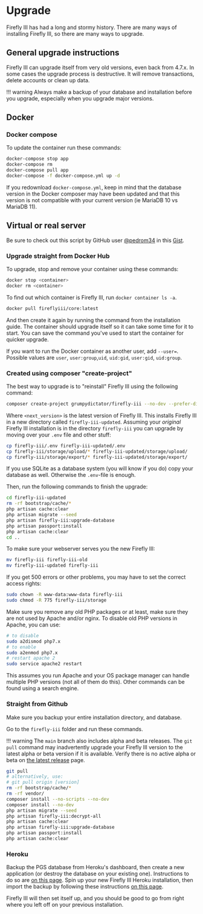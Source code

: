 # Upgrade

Firefly III has had a long and stormy history. There are many ways of installing Firefly III, so there are many ways to upgrade.

## General upgrade instructions

Firefly III can upgrade itself from very old versions, even back from 4.7.x. In some cases the upgrade process is destructive. It will remove transactions, delete accounts or clean up data. 

!!! warning
    Always make a backup of your database and installation before you upgrade, especially when you upgrade major versions.

## Docker

### Docker compose

To update the container run these commands:

```bash
docker-compose stop app
docker-compose rm
docker-compose pull app
docker-compose -f docker-compose.yml up -d
```

If you redownload `docker-compose.yml`, keep in mind that the database version in the Docker composer may have been updated and that this version is not compatible with your current version (ie MariaDB 10 vs MariaDB 11).

## Virtual or real server

Be sure to check out this script by GitHub user [@pedrom34](https://github.com/pedrom34) in this [Gist](https://gist.github.com/pedrom34/d1b8ab84e1e9ec7e8c6cbcc3cc51d663).

### Upgrade straight from Docker Hub

To upgrade, stop and remove your container using these commands:

```bash
docker stop <container>
docker rm <container>
```

To find out which container is Firefly III, run `docker container ls -a`.

```bash
docker pull fireflyiii/core:latest
```

And then create it again by running the command from the installation guide. The container should upgrade itself so it can take some time for it to start. You can save the command you've used to start the container for quicker upgrade.

If you want to run the Docker container as another user, add `--user=`. Possible values are `user`, `user:group`,`uid`, `uid:gid`, `user:gid`, `uid:group`.

### Created using composer "create-project"

The best way to upgrade is to "reinstall" Firefly III using the following command:

```bash
composer create-project grumpydictator/firefly-iii --no-dev --prefer-dist firefly-iii-updated <next_version>
```

Where `<next_version>` is the latest version of Firefly III. This installs Firefly III in a new directory called `firefly-iii-updated`. Assuming your *original* Firefly III installation is in the directory `firefly-iii` you can upgrade by moving over your `.env` file and other stuff:

```bash   
cp firefly-iii/.env firefly-iii-updated/.env
cp firefly-iii/storage/upload/* firefly-iii-updated/storage/upload/
cp firefly-iii/storage/export/* firefly-iii-updated/storage/export/
```

If you use SQLite as a database system (you will know if you do) copy your database as well. Otherwise the `.env`-file is enough.

Then, run the following commands to finish the upgrade:

```bash
cd firefly-iii-updated
rm -rf bootstrap/cache/*
php artisan cache:clear
php artisan migrate --seed
php artisan firefly-iii:upgrade-database
php artisan passport:install
php artisan cache:clear
cd ..
```

To make sure your webserver serves you the new Firefly III:

```bash
mv firefly-iii firefly-iii-old
mv firefly-iii-updated firefly-iii
```

If you get 500 errors or other problems, you may have to set the correct access rights:

```bash   
sudo chown -R www-data:www-data firefly-iii
sudo chmod -R 775 firefly-iii/storage
```

Make sure you remove any old PHP packages or at least, make sure they are not used by Apache and/or nginx. To disable old PHP versions in Apache, you can use:

```bash
# to disable
sudo a2dismod php7.x 
# to enable
sudo a2enmod php7.x
# restart apache 2
sudo service apache2 restart
```

This assumes you run Apache and your OS package manager can handle multiple PHP versions (not all of them do this). Other commands can be found using a search engine.

### Straight from Github

Make sure you backup your entire installation directory, and database.

Go to the `firefly-iii` folder and run these commands.

!!! warning
    The `main` branch also includes alpha and beta releases. The `git pull` command may inadvertently upgrade your Firefly III version to the latest alpha or beta version if it is available. Verify there is no active alpha or beta on [the latest release](https://version.firefly-iii.org/) page.



```bash
git pull
# alternatively, use:
# git pull origin [version]
rm -rf bootstrap/cache/*
rm -rf vendor/
composer install --no-scripts --no-dev
composer install --no-dev
php artisan migrate --seed
php artisan firefly-iii:decrypt-all
php artisan cache:clear
php artisan firefly-iii:upgrade-database
php artisan passport:install
php artisan cache:clear
```

### Heroku

Backup the PGS database from Heroku's dashboard, then create a new application (or destroy the database on your existing one). Instructions to do so are [on this page](https://devcenter.heroku.com/articles/heroku-postgres-import-export#export). Spin up your new Firefly III Heroku installation, then import the backup by following these instructions [on this page](https://devcenter.heroku.com/articles/heroku-postgres-import-export#import).

Firefly III will then set itself up, and you should be good to go from right where you left off on your previous installation.
